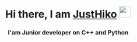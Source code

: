 <div id="header" align="center">
  <h1 align="center">Hi there, I am <a href="https://t.me/JuHiko" target="_blank">JustHiko</a> 
  <img src="https://github.com/blackcater/blackcater/raw/main/images/Hi.gif" height="32"/></h1>
  <h3>I'am Junior developer on C++ and Python</h3>
</div>

